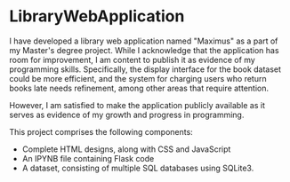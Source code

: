 # LibraryWebApplication
I have developed a library web application named "Maximus" as a part of my Master's degree project. While I acknowledge that the application has room for improvement, I am content to publish it as evidence of my programming skills. Specifically, the display interface for the book dataset could be more efficient, and the system for charging users who return books late needs refinement, among other areas that require attention.

However, I am satisfied to make the application publicly available as it serves as evidence of my growth and progress in programming.

This project comprises the following components:

* Complete HTML designs, along with CSS and JavaScript
* An IPYNB file containing Flask code
* A dataset, consisting of multiple SQL databases using SQLite3.
